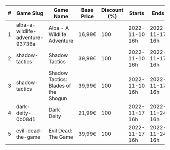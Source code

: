 |#|Game Slug|Game Name|Base Price|Discount (%)|Starts|Ends|
|---|---|---|---|---|---|---|
|1|alba-a-wildlife-adventure-93736a|Alba - A Wildlife Adventure|16,99€|100|2022-11-10 16h|2022-11-17 16h|
|2|shadow-tactics|Shadow Tactics|39,99€|100|2022-11-10 16h|2022-11-17 16h|
|3|shadow-tactics|Shadow Tactics: Blades of the Shogun|39,99€|100|2022-11-10 16h|2022-11-17 16h|
|4|dark-deity-0b08d1|Dark Deity|21,99€|100|2022-11-17 16h|2022-11-24 16h|
|5|evil-dead-the-game|Evil Dead: The Game|39,99€|100|2022-11-17 16h|2022-11-24 16h|
